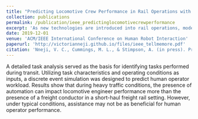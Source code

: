 ```yaml
---
title: "Predicting Locomotive Crew Performance in Rail Operations with Human and Automation Assistance"
collection: publications
permalink: /publication/ieee_predictinglocomotivecrewperformance
excerpt: 'As new technologies are introduced into rail operations, models are needed to represent the task load of operators to identify periods of extreme workload that could be mitigated through technological interventions. To this end, a computational model is described to quantitatively simulate freight rail operator workload to understand the impacts of inserting intelligent automation on different crew configurations.'
date: 2019-12-01
venue: 'ACM/IEEE International Conference on Human Robot Interaction'
paperurl: 'http://victorianneji.github.io/files/ieee_tellmemore.pdf'
citation: 'Nneji, V. C., Cummings, M. L., & Stimpson, A. (in press). Predicting Locomotive Crew Performance in Rail Operations with Human and Automation Assistance. In <i>IEEE Transactions on Human-Machine Systems</i>.'
---
```

A detailed task analysis served as the basis for identifying tasks performed during transit. Utilizing task characteristics and operating conditions as inputs, a discrete event simulation was designed to predict human operator workload. Results show that during heavy traffic conditions, the presence of automation can impact locomotive engineer performance more than the presence of a freight conductor in a short-haul freight rail setting. However, under typical conditions, assistance may not be as beneficial for human operator performance.
